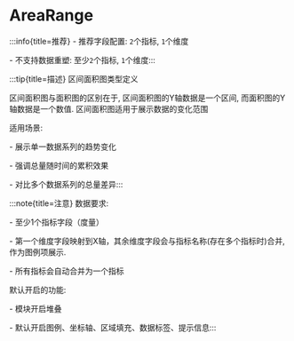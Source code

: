 # AreaRange

:::info{title=推荐}
\- 推荐字段配置: `2`个指标, `1`个维度

\- 不支持数据重塑: 至少`2`个指标, `1`个维度:::


 

:::tip{title=描述}
区间面积图类型定义



区间面积图与面积图的区别在于, 区间面积图的Y轴数据是一个区间, 而面积图的Y轴数据是一个数值. 区间面积图适用于展示数据的变化范围

适用场景:

\- 展示单一数据系列的趋势变化

\- 强调总量随时间的累积效果

\- 对比多个数据系列的总量差异:::


 

:::note{title=注意}
数据要求:

\- 至少1个指标字段（度量）

\- 第一个维度字段映射到X轴，其余维度字段会与指标名称(存在多个指标时)合并, 作为图例项展示.

\- 所有指标会自动合并为一个指标

默认开启的功能:

\- 模块开启堆叠

\- 默认开启图例、坐标轴、区域填充、数据标签、提示信息:::


 

